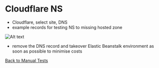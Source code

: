 # Cloudflare NS
* Cloudflare, select site, DNS
* example records for testing NS to missing hosted zone

![Alt text](images/cloudflare-ns.png?raw=true "Example DNS record")

* remove the DNS record and takeover Elastic Beanstalk environment as soon as possible to minimise costs

[Back to Manual Tests](../manual-tests.md)
